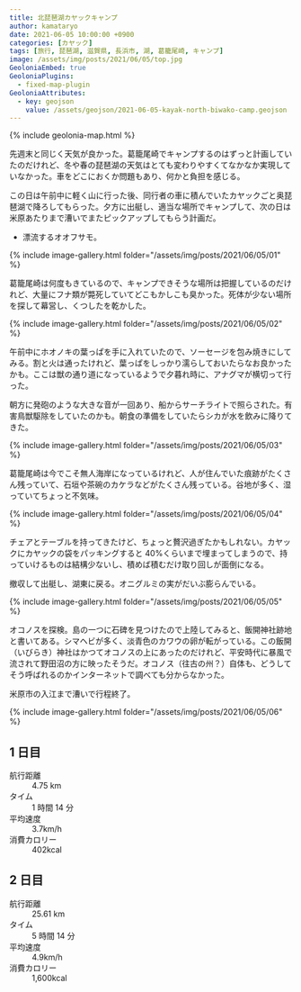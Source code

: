 ```yaml
---
title: 北琵琶湖カヤックキャンプ
author: kamataryo
date: 2021-06-05 10:00:00 +0900
categories: [カヤック]
tags: [旅行, 琵琶湖, 滋賀県, 長浜市, 湖, 葛籠尾崎, キャンプ]
image: /assets/img/posts/2021/06/05/top.jpg
GeoloniaEmbed: true
GeoloniaPlugins:
  - fixed-map-plugin
GeoloniaAttributes:
  - key: geojson
    value: /assets/geojson/2021-06-05-kayak-north-biwako-camp.geojson
---
```


{% include geolonia-map.html %}

先週末と同じく天気が良かった。葛籠尾崎でキャンプするのはずっと計画していたのだけれど、冬や春の琵琶湖の天気はとても変わりやすくてなかなか実現していなかった。車をどこにおくか問題もあり、何かと負担を感じる。

この日は午前中に軽く山に行った後、同行者の車に積んでいたカヤックごと奥琵琶湖で降ろしてもらった。夕方に出艇し、適当な場所でキャンプして、次の日は米原あたりまで漕いでまたピックアップしてもらう計画だ。

- 漂流するオオフサモ。

{% include image-gallery.html folder="/assets/img/posts/2021/06/05/01" %}

葛籠尾崎は何度もきているので、キャンプできそうな場所は把握しているのだけれど、大量にフナ類が斃死していてどこもかしこも臭かった。死体が少ない場所を探して幕営し、くつしたを乾かした。

{% include image-gallery.html folder="/assets/img/posts/2021/06/05/02" %}

午前中にホオノキの葉っぱを手に入れていたので、ソーセージを包み焼きにしてみる。割と火は通ったけれど、葉っぱをしっかり濡らしておいたらなお良かったかも。ここは獣の通り道になっているようで夕暮れ時に、アナグマが横切って行った。

朝方に発砲のような大きな音が一回あり、船からサーチライトで照らされた。有害鳥獣駆除をしていたのかも。朝食の準備をしていたらシカが水を飲みに降りてきた。

{% include image-gallery.html folder="/assets/img/posts/2021/06/05/03" %}

葛籠尾崎は今でこそ無人海岸になっているけれど、人が住んでいた痕跡がたくさん残っていて、石垣や茶碗のカケラなどがたくさん残っている。谷地が多く、湿っていてちょっと不気味。

{% include image-gallery.html folder="/assets/img/posts/2021/06/05/04" %}

チェアとテーブルを持ってきたけど、ちょっと贅沢過ぎたかもしれない。カヤックにカヤックの袋をパッキングすると 40%くらいまで埋まってしまうので、持っていけるものは結構少ないし、積めば積むだけ取り回しが面倒になる。

撤収して出艇し、湖東に戻る。オニグルミの実がだいぶ膨らんでいる。

{% include image-gallery.html folder="/assets/img/posts/2021/06/05/05" %}

オコノスを探検。島の一つに石碑を見つけたので上陸してみると、飯開神社跡地と書いてある。シマヘビが多く、淡青色のカワウの卵が転がっている。この飯開（いびらき）神社はかつてオコノスの上にあったのだけれど、平安時代に暴風で流されて野田沼の方に映ったそうだ。オコノス（往古の州？）自体も、どうしてそう呼ばれるのかインターネットで調べても分からなかった。

米原市の入江まで漕いで行程終了。

{% include image-gallery.html folder="/assets/img/posts/2021/06/05/06" %}

## 1 日目

<dl>
<dt>航行距離</dt><dd>4.75 km</dd>
<dt>タイム</dt><dd>1 時間 14 分</dd>
<dt>平均速度</dt><dd>3.7km/h</dd>
<dt>消費カロリー</dt><dd>402kcal</dd>
</dl>

## 2 日目

<dl>
<dt>航行距離</dt><dd>25.61 km</dd>
<dt>タイム</dt><dd>5 時間 14 分</dd>
<dt>平均速度</dt><dd>4.9km/h</dd>
<dt>消費カロリー</dt><dd>1,600kcal</dd>
</dl>
